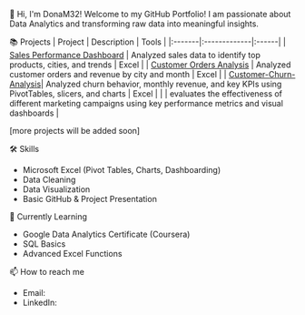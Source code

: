 👋 Hi, I'm DonaM32!
Welcome to my GitHub Portfolio! I am passionate about Data Analytics and transforming raw data into meaningful insights.

📚 Projects
| Project | Description | Tools |
|:-------|:-------------|:------|
| [Sales Performance Dashboard](https://github.com/DonaM32/sales-performance-dashboard) | Analyzed sales data to identify top products, cities, and trends | Excel |
| [Customer Orders Analysis](https://github.com/DonaM32/customer-orders-analysis) | Analyzed customer orders and revenue by city and month | Excel |
| [Customer-Churn-Analysis](https://github.com/DonaM32/Customer-Churn-Analysis.git)| Analyzed churn behavior, monthly revenue, and key KPIs using PivotTables, slicers, and charts | Excel |
| | evaluates the effectiveness of different marketing campaigns using key performance metrics and visual dashboards |

[more projects will be added soon]

🛠 Skills
* Microsoft Excel (Pivot Tables, Charts, Dashboarding)
* Data Cleaning
* Data Visualization
* Basic GitHub & Project Presentation

🌱 Currently Learning
* Google Data Analytics Certificate (Coursera)
* SQL Basics
* Advanced Excel Functions

📫 How to reach me
* Email: 
* LinkedIn: 
<!--
**DonaM32/DonaM32** is a ✨ _special_ ✨ repository because its `README.md` (this file) appears on your GitHub profile.

Here are some ideas to get you started:

- 🔭 I’m currently working on ...
- 🌱 I’m currently learning ...
- 👯 I’m looking to collaborate on ...
- 🤔 I’m looking for help with ...
- 💬 Ask me about ...
- 📫 How to reach me: ...
- 😄 Pronouns: ...
- ⚡ Fun fact: ...
-->
